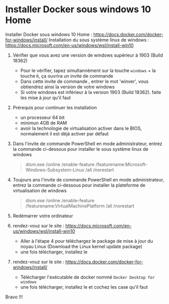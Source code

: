 # Installer Docker sous windows 10 Home

Installer Docker sous windows 10 Home : https://docs.docker.com/docker-for-windows/install/
Installation du sous système linux de windows : https://docs.microsoft.com/en-us/windows/wsl/install-win10


1) Vérifier que vous avez une version de windows supérieur à 1903 (Build 18362)

    - Pour le vérifier, tapez simultannément sur la touche `windows` + la touche `R`, ça ouvrira un invite de commande 
    - Dans cette invite de commande , entrer le mot 'winver', vous obtiendrez ainsi la version de votre windows
    - Si votre windows est inférieur à la version 1903 (Build 18362). faite les mise à jour qu'il faut

2) Prérequis pour continuer les installation

    - un processeur 64 bit
    - minimun 4GB de RAM
    - avoir la technologie de virtualisation activer dans le BIOS, normalement il est déjà activer par défaut

3) Dans l'invite de commande PowerShell en mode administrateur, entrez la commande ci-dessous pour installer le sous système linux de windows

    > dism.exe /online /enable-feature /featurename:Microsoft-Windows-Subsystem-Linux /all /norestart

4) Toujours ans l'invite de commande PowerShell en mode administrateur, entrez la commande ci-dessous pour installer la plateforme de virtualisation de windows

    > dism.exe /online /enable-feature /featurename:VirtualMachinePlatform /all /norestart

5) Redémarrer votre ordinateur

6) rendez-vouz sur le site : https://docs.microsoft.com/en-us/windows/wsl/install-win10

    - Aller à l'étape 4 pour téléchargez le package de mise à jour du noyau Linux (Download the Linux kernel update package)
    - une fois télécharger, installez le 

7) rendez-vouz sur le site : https://docs.docker.com/docker-for-windows/install/

    - Télécharger l'exécutable de docker nommé `Docker Desktop for windows`
    - une fois télécharger, installez le et cochez les case qu'il faut

Bravo !!!